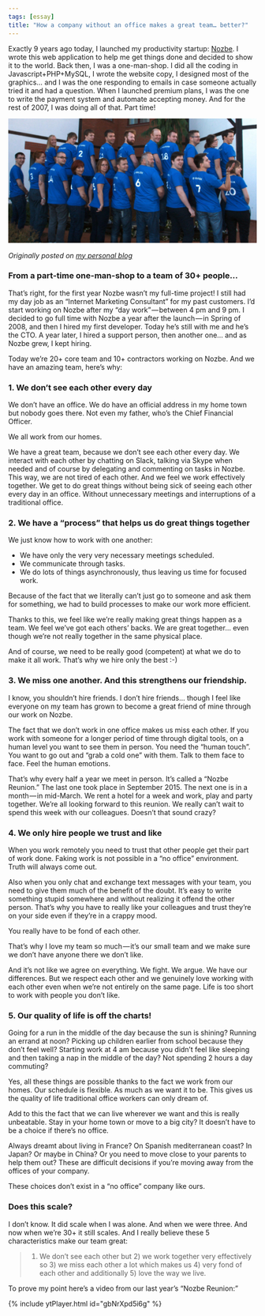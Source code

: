 ```yaml
---
tags: [essay]
title: "How a company without an office makes a great team… better?"
---
```


Exactly 9 years ago today, I launched my productivity startup: [Nozbe][n]. I wrote this web application to help me get things done and decided to show it to the world. Back then, I was a one-man-shop. I did all the coding in Javascript+PHP+MySQL, I wrote the website copy, I designed most of the graphics… and I was the one responding to emails in case someone actually tried it and had a question. When I launched premium plans, I was the one to write the payment system and automate accepting money. And for the rest of 2007, I was doing all of that. Part time!

![NoOffice Team](/img/nooffice-team.jpg)

*Originally posted on [my personal blog](https://sliwinski.com/nooffice-team)*

<!--More-->

### From a part-time one-man-shop to a team of 30+ people...

That’s right, for the first year Nozbe wasn’t my full-time project! I still had my day job as an “Internet Marketing Consultant” for my past customers. I’d start working on Nozbe after my “day work” — between 4 pm and 9 pm. I decided to go full time with Nozbe a year after the launch — in Spring of 2008, and then I hired my first developer. Today he’s still with me and he’s the CTO. A year later, I hired a support person, then another one… and as Nozbe grew, I kept hiring.

Today we’re 20+ core team and 10+ contractors working on Nozbe. And we have an amazing team, here’s why:

### 1. We don’t see each other every day

We don’t have an office. We do have an official address in my home town but nobody goes there. Not even my father, who’s the Chief Financial Officer.

We all work from our homes.

We have a great team, because we don’t see each other every day. We interact with each other by chatting on Slack, talking via Skype when needed and of course by delegating and commenting on tasks in Nozbe.
This way, we are not tired of each other. And we feel we work effectively together. We get to do great things without being sick of seeing each other every day in an office. Without unnecessary meetings and interruptions of a traditional office.

### 2. We have a “process” that helps us do great things together

We just know how to work with one another:

* We have only the very very necessary meetings scheduled.
* We communicate through tasks.
* We do lots of things asynchronously, thus leaving us time for focused work.

Because of the fact that we literally can’t just go to someone and ask them for something, we had to build processes to make our work more efficient.

Thanks to this, we feel like we’re really making great things happen as a team. We feel we’ve got each others’ backs. We are great together… even though we’re not really together in the same physical place.

And of course, we need to be really good (competent) at what we do to make it all work. That’s why we hire only the best :-)

### 3. We miss one another. And this strengthens our friendship.

I know, you shouldn’t hire friends. I don’t hire friends… though I feel like everyone on my team has grown to become a great friend of mine through our work on Nozbe.

The fact that we don’t work in one office makes us miss each other. If you work with someone for a longer period of time through digital tools, on a human level you want to see them in person. You need the “human touch”. You want to go out and “grab a cold one” with them. Talk to them face to face. Feel the human emotions.

That’s why every half a year we meet in person. It’s called a “Nozbe Reunion.” The last one took place in September 2015. The next one is in a month — in mid-March. We rent a hotel for a week and work, play and party together. We’re all looking forward to this reunion. We really can’t wait to spend this week with our colleagues. Doesn’t that sound crazy?

### 4. We only hire people we trust and like

When you work remotely you need to trust that other people get their part of work done. Faking work is not possible in a “no office” environment. Truth will always come out.

Also when you only chat and exchange text messages with your team, you need to give them much of the benefit of the doubt. It’s easy to write something stupid somewhere and without realizing it offend the other person. That’s why you have to really like your colleagues and trust they’re on your side even if they’re in a crappy mood.

You really have to be fond of each other.

That’s why I love my team so much — it’s our small team and we make sure we don’t have anyone there we don’t like.

And it’s not like we agree on everything. We fight. We argue. We have our differences. But we respect each other and we genuinely love working with each other even when we’re not entirely on the same page.
Life is too short to work with people you don’t like.

### 5. Our quality of life is off the charts!

Going for a run in the middle of the day because the sun is shining? Running an errand at noon? Picking up children earlier from school because they don’t feel well? Starting work at 4 am because you didn’t feel like sleeping and then taking a nap in the middle of the day? Not spending 2 hours a day commuting?

Yes, all these things are possible thanks to the fact we work from our homes. Our schedule is flexible. As much as we want it to be. This gives us the quality of life traditional office workers can only dream of.

Add to this the fact that we can live wherever we want and this is really unbeatable. Stay in your home town or move to a big city? It doesn’t have to be a choice if there’s no office.

Always dreamt about living in France? On Spanish mediterranean coast? In Japan? Or maybe in China? Or you need to move close to your parents to help them out? These are difficult decisions if you’re moving away from the offices of your company.

These choices don’t exist in a “no office” company like ours.

### Does this scale?

I don’t know. It did scale when I was alone. And when we were three. And now when we’re 30+ it still scales. And I really believe these 5 characteristics make our team great:

> 1) We don’t see each other but 2) we work together very effectively so 3) we miss each other a lot which makes us 4) very fond of each other and additionally 5) love the way we live.

To prove my point here’s a video from our last year’s “Nozbe Reunion:”

{% include ytPlayer.html id="gbNrXpd5i6g" %}

[n]: https://nozbe.com/
[tp]: https://thepodcast.fm

<!--
2016-02-02-how-a-company-without-an-office-makes-a-great-team-better-e63c7faaf983.md
-->